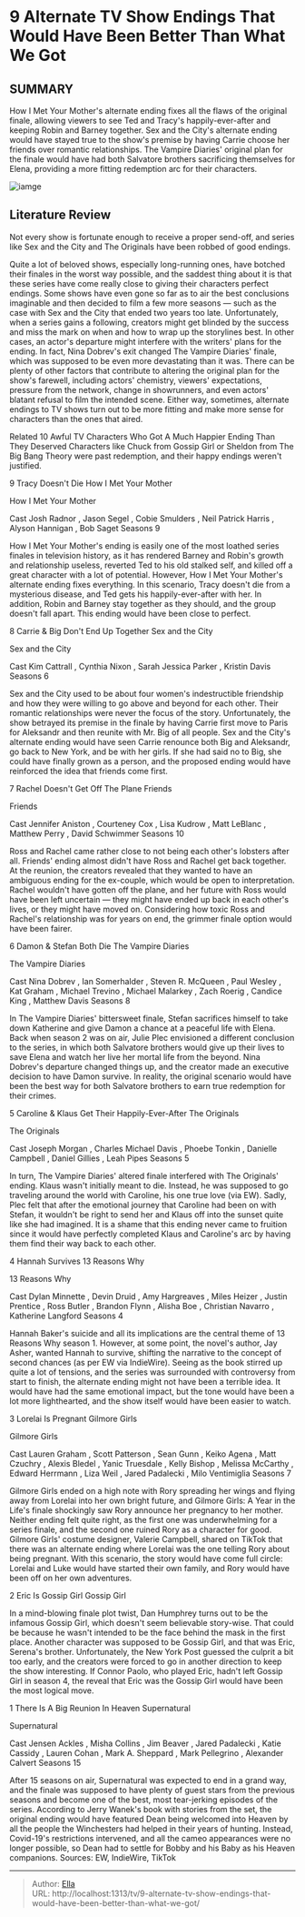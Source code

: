 # 9 Alternate TV Show Endings That Would Have Been Better Than What We Got


## SUMMARY 


 How I Met Your Mother&#39;s alternate ending fixes all the flaws of the original finale, allowing viewers to see Ted and Tracy&#39;s happily-ever-after and keeping Robin and Barney together. 
 Sex and the City&#39;s alternate ending would have stayed true to the show&#39;s premise by having Carrie choose her friends over romantic relationships. 
 The Vampire Diaries&#39; original plan for the finale would have had both Salvatore brothers sacrificing themselves for Elena, providing a more fitting redemption arc for their characters. 

![iamge](https://static1.srcdn.com/wordpress/wp-content/uploads/2024/01/cast-of-sex-and-the-city-the-four-girls-from-sex-and-the-city-candice-king-as-caroline-forbes-joseph-morgan-as-klaus-mikaelson-from-the-vampire-diaries.jpg)

## Literature Review
Not every show is fortunate enough to receive a proper send-off, and series like Sex and the City and The Originals have been robbed of good endings.




Quite a lot of beloved shows, especially long-running ones, have botched their finales in the worst way possible, and the saddest thing about it is that these series have come really close to giving their characters perfect endings. Some shows have even gone so far as to air the best conclusions imaginable and then decided to film a few more seasons — such as the case with Sex and the City that ended two years too late. Unfortunately, when a series gains a following, creators might get blinded by the success and miss the mark on when and how to wrap up the storylines best.
In other cases, an actor&#39;s departure might interfere with the writers&#39; plans for the ending. In fact, Nina Dobrev&#39;s exit changed The Vampire Diaries&#39; finale, which was supposed to be even more devastating than it was. There can be plenty of other factors that contribute to altering the original plan for the show&#39;s farewell, including actors&#39; chemistry, viewers&#39; expectations, pressure from the network, change in showrunners, and even actors&#39; blatant refusal to film the intended scene. Either way, sometimes, alternate endings to TV shows turn out to be more fitting and make more sense for characters than the ones that aired.
            
Related
 10 Awful TV Characters Who Got A Much Happier Ending Than They Deserved 
Characters like Chuck from Gossip Girl or Sheldon from The Big Bang Theory were past redemption, and their happy endings weren&#39;t justified.




 9  Tracy Doesn&#39;t Die 
How I Met Your Mother




 How I Met Your Mother 

 Cast   Josh Radnor , Jason Segel , Cobie Smulders , Neil Patrick Harris , Alyson Hannigan , Bob Saget    Seasons   9    




How I Met Your Mother&#39;s ending is easily one of the most loathed series finales in television history, as it has rendered Barney and Robin&#39;s growth and relationship useless, reverted Ted to his old stalked self, and killed off a great character with a lot of potential. However, How I Met Your Mother&#39;s alternate ending fixes everything. In this scenario, Tracy doesn&#39;t die from a mysterious disease, and Ted gets his happily-ever-after with her. In addition, Robin and Barney stay together as they should, and the group doesn&#39;t fall apart. This ending would have been close to perfect.





 8  Carrie &amp; Big Don&#39;t End Up Together 
Sex and the City
        

 Sex and the City 

 Cast   Kim Cattrall , Cynthia Nixon , Sarah Jessica Parker , Kristin Davis    Seasons   6    




Sex and the City used to be about four women&#39;s indestructible friendship and how they were willing to go above and beyond for each other. Their romantic relationships were never the focus of the story. Unfortunately, the show betrayed its premise in the finale by having Carrie first move to Paris for Aleksandr and then reunite with Mr. Big of all people. Sex and the City&#39;s alternate ending would have seen Carrie renounce both Big and Aleksandr, go back to New York, and be with her girls. If she had said no to Big, she could have finally grown as a person, and the proposed ending would have reinforced the idea that friends come first.





 7  Rachel Doesn&#39;t Get Off The Plane 
Friends
        

 Friends 

 Cast   Jennifer Aniston , Courteney Cox , Lisa Kudrow , Matt LeBlanc , Matthew Perry , David Schwimmer    Seasons   10    




Ross and Rachel came rather close to not being each other&#39;s lobsters after all. Friends&#39; ending almost didn&#39;t have Ross and Rachel get back together. At the reunion, the creators revealed that they wanted to have an ambiguous ending for the ex-couple, which would be open to interpretation. Rachel wouldn&#39;t have gotten off the plane, and her future with Ross would have been left uncertain — they might have ended up back in each other&#39;s lives, or they might have moved on. Considering how toxic Ross and Rachel&#39;s relationship was for years on end, the grimmer finale option would have been fairer.





 6  Damon &amp; Stefan Both Die 
The Vampire Diaries



 The Vampire Diaries 

 Cast   Nina Dobrev , Ian Somerhalder , Steven R. McQueen , Paul Wesley , Kat Graham , Michael Trevino , Michael Malarkey , Zach Roerig , Candice King , Matthew Davis    Seasons   8    




In The Vampire Diaries&#39; bittersweet finale, Stefan sacrifices himself to take down Katherine and give Damon a chance at a peaceful life with Elena. Back when season 2 was on air, Julie Plec envisioned a different conclusion to the series, in which both Salvatore brothers would give up their lives to save Elena and watch her live her mortal life from the beyond. Nina Dobrev&#39;s departure changed things up, and the creator made an executive decision to have Damon survive. In reality, the original scenario would have been the best way for both Salvatore brothers to earn true redemption for their crimes.





 5  Caroline &amp; Klaus Get Their Happily-Ever-After 
The Originals
        

 The Originals 

 Cast   Joseph Morgan , Charles Michael Davis , Phoebe Tonkin , Danielle Campbell , Daniel Gillies , Leah Pipes    Seasons   5    




In turn, The Vampire Diaries&#39; altered finale interfered with The Originals&#39; ending. Klaus wasn&#39;t initially meant to die. Instead, he was supposed to go traveling around the world with Caroline, his one true love (via EW). Sadly, Plec felt that after the emotional journey that Caroline had been on with Stefan, it wouldn&#39;t be right to send her and Klaus off into the sunset quite like she had imagined. It is a shame that this ending never came to fruition since it would have perfectly completed Klaus and Caroline&#39;s arc by having them find their way back to each other.





 4  Hannah Survives 
13 Reasons Why
        

 13 Reasons Why 

 Cast   Dylan Minnette , Devin Druid , Amy Hargreaves , Miles Heizer , Justin Prentice , Ross Butler , Brandon Flynn , Alisha Boe , Christian Navarro , Katherine Langford    Seasons   4    




Hannah Baker&#39;s suicide and all its implications are the central theme of 13 Reasons Why season 1. However, at some point, the novel&#39;s author, Jay Asher, wanted Hannah to survive, shifting the narrative to the concept of second chances (as per EW via IndieWire). Seeing as the book stirred up quite a lot of tensions, and the series was surrounded with controversy from start to finish, the alternate ending might not have been a terrible idea. It would have had the same emotional impact, but the tone would have been a lot more lighthearted, and the show itself would have been easier to watch.





 3  Lorelai Is Pregnant 
Gilmore Girls





 Gilmore Girls 

 Cast   Lauren Graham , Scott Patterson , Sean Gunn , Keiko Agena , Matt Czuchry , Alexis Bledel , Yanic Truesdale , Kelly Bishop , Melissa McCarthy , Edward Herrmann , Liza Weil , Jared Padalecki , Milo Ventimiglia    Seasons   7    




Gilmore Girls ended on a high note with Rory spreading her wings and flying away from Lorelai into her own bright future, and Gilmore Girls: A Year in the Life&#39;s finale shockingly saw Rory announce her pregnancy to her mother. Neither ending felt quite right, as the first one was underwhelming for a series finale, and the second one ruined Rory as a character for good. Gilmore Girls&#39; costume designer, Valerie Campbell, shared on TikTok that there was an alternate ending where Lorelai was the one telling Rory about being pregnant. With this scenario, the story would have come full circle: Lorelai and Luke would have started their own family, and Rory would have been off on her own adventures.





 2  Eric Is Gossip Girl 
Gossip Girl
        

In a mind-blowing finale plot twist, Dan Humphrey turns out to be the infamous Gossip Girl, which doesn&#39;t seem believable story-wise. That could be because he wasn&#39;t intended to be the face behind the mask in the first place. Another character was supposed to be Gossip Girl, and that was Eric, Serena&#39;s brother. Unfortunately, the New York Post guessed the culprit a bit too early, and the creators were forced to go in another direction to keep the show interesting. If Connor Paolo, who played Eric, hadn&#39;t left Gossip Girl in season 4, the reveal that Eric was the Gossip Girl would have been the most logical move.





 1  There Is A Big Reunion In Heaven 
Supernatural
        

 Supernatural 

 Cast   Jensen Ackles , Misha Collins , Jim Beaver , Jared Padalecki , Katie Cassidy , Lauren Cohan , Mark A. Sheppard , Mark Pellegrino , Alexander Calvert    Seasons   15    




After 15 seasons on air, Supernatural was expected to end in a grand way, and the finale was supposed to have plenty of guest stars from the previous seasons and become one of the best, most tear-jerking episodes of the series. According to Jerry Wanek&#39;s book with stories from the set, the original ending would have featured Dean being welcomed into Heaven by all the people the Winchesters had helped in their years of hunting. Instead, Covid-19&#39;s restrictions intervened, and all the cameo appearances were no longer possible, so Dean had to settle for Bobby and his Baby as his Heaven companions.
Sources: EW, IndieWire, TikTok

---

> Author: [Ella](https://instagram.hk.cn/)  
> URL: http://localhost:1313/tv/9-alternate-tv-show-endings-that-would-have-been-better-than-what-we-got/  

